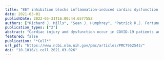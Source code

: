 ```yaml
---
title: "BET inhibition blocks inflammation-induced cardiac dysfunction and SARS-CoV-2 infection"
date: 2021-03-01
publishDate: 2022-05-31T16:00:44.657755Z
authors: ["Richard J. Mills", "Sean J. Humphrey", "Patrick R.J. Fortuna", "Mary Lor", "Simon R. Foster", "Gregory A. Quaife-Ryan", "Rebecca L. Johnston", "Troy Dumenil", "Cameron Bishop", "Rajeev Rudraraju", "Daniel J. Rawle", "Thuy Le", "Wei Zhao", "Leo Lee", "Charley Mackenzie-Kludas", "Neda R. Mehdiabadi", "Christopher Halliday", "Dean Gilham", "Li Fu", "Stephen J. Nicholls", "Jan Johansson", "Michael Sweeney", "Norman C.W. Wong", "Ewelina Kulikowski", "Kamil A. Sokolowski", "Brian W.C. Tse", "Lynn Devilée", "Holly K. Voges", "Liam T. Reynolds", "Sophie Krumeich", "Ellen Mathieson", "Dad Abu-Bonsrah", "Kathy Karavendzas", "Brendan Griffen", "Drew Titmarsh", "David A. Elliott", "James McMahon", "Andreas Suhrbier", "Kanta Subbarao", "Enzo R. Porrello", "Mark J. Smyth", "Christian R. Engwerda", "Kelli P.A. MacDonald", "Tobias Bald", "David E. James", "James E. Hudson"]
publication_types: ["2"]
abstract: "Cardiac injury and dysfunction occur in COVID-19 patients and increase the risk of mortality. Causes are ill defined but could be through direct cardiac infection and/or inflammation-induced dysfunction. To identify mechanisms and cardio-protective drugs, we use a state-of-the-art pipeline combining human cardiac organoids with phosphoproteomics and single nuclei RNA sequencing. We identify an inflammatory “cytokine-storm”, a cocktail of interferon gamma, interleukin 1β, and poly(I:C), induced diastolic dysfunction. Bromodomain-containing protein 4 is activated along with a viral response that is consistent in both human cardiac organoids (hCOs) and hearts of SARS-CoV-2-infected K18-hACE2 mice. Bromodomain and extraterminal family inhibitors (BETi) recover dysfunction in hCOs and completely prevent cardiac dysfunction and death in a mouse cytokine-storm model. Additionally, BETi decreases transcription of genes in the viral response, decreases ACE2 expression, and reduces SARS-CoV-2 infection of cardiomyocytes. Together, BETi, including the Food and Drug Administration (FDA) breakthrough designated drug, apabetalone, are promising candidates to prevent COVID-19 mediated cardiac damage., COVID-19 causes cardiac injury, although mechanisms and effective therapeutics are lacking. In this study, Mills et al., show that cytokines elevated in COVID-19 patients drive cardiac dysfunction. These responses are mapped using phosphoproteomics and single nuclei RNA sequencing, enabling a targeted drug screen to identify therapeutics for rapid repurposing. BET inhibitors were identified as leading candidates to block cardiac dysfunction and decrease SARS-CoV-2 cardiac infection."
featured: false
publication: "*Cell*"
url_pdf: "https://www.ncbi.nlm.nih.gov/pmc/articles/PMC7962543/"
doi: "10.1016/j.cell.2021.03.026"
---
```


